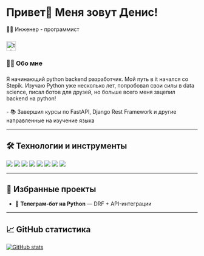 
###

<h1 align="left">Привет👋 Меня зовут Денис!</h1>

👩‍💻 Инженер - программист

###

<div align="left">
  </a>
  <a href="https://t.me/denispanshin" target="_blank">
    <img src="https://img.shields.io/static/v1?message=Telegram&logo=telegram&label=&color=2CA5E0&logoColor=white&labelColor=&style=for-the-badge" height="25" alt="telegram logo"  />
  </a>
</div>

###



<h3 align="left">👩‍💻  Обо мне</h3>

###

<p align="left">Я начинающий python backend разработчик. Мой путь в it начался со Stepik. Изучаю Python уже несколько лет, попробовал свои силы в data science, писал ботов для друзей, но больше всего меня зацепил backend на python! <br><br>- 📚 Завершил курсы по FastAPI, Django Rest Framework и другие направленные на изучение языка<br>
</p>




---

## 🛠️ Технологии и инструменты

<p>
  <img src="https://img.shields.io/badge/-Python-3776AB?style=for-the-badge&logo=python&logoColor=white" />
  <img src="https://img.shields.io/badge/-SQL-336791?style=for-the-badge&logo=postgresql&logoColor=white" />
  <img src="https://img.shields.io/badge/-Django-092E20?style=for-the-badge&logo=django&logoColor=white" />
  <img src="https://img.shields.io/badge/-FastAPI-009688?style=for-the-badge&logo=fastapi&logoColor=white" />
  <img src="https://img.shields.io/badge/-PostgreSQL-4169E1?style=for-the-badge&logo=postgresql&logoColor=white" />
  <img src="https://img.shields.io/badge/-Git-181717?style=for-the-badge&logo=git&logoColor=white" />
  <img src="https://img.shields.io/badge/-GitHub-24292F?style=for-the-badge&logo=github&logoColor=white" />
  <img src="https://img.shields.io/badge/-Docker-2496ED?style=for-the-badge&logo=docker&logoColor=white" />
</p>

---

## 📌 Избранные проекты

- 🤖 **Телеграм-бот на Python** — DRF + API-интеграции

---

## 📈 GitHub статистика

[![GitHub stats](https://github-readme-stats.vercel.app/api?username=DenisPanshin&show_icons=true&theme=default)](https://github.com/DenisPanshin)
